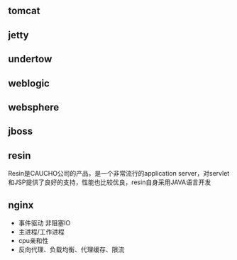 
## tomcat

## jetty

## undertow

## weblogic

## websphere

## jboss

## resin
Resin是CAUCHO公司的产品，是一个非常流行的application server，对servlet和JSP提供了良好的支持，性能也比较优良，resin自身采用JAVA语言开发

## nginx
* 事件驱动 非阻塞IO
* 主进程/工作进程
* cpu亲和性
* 反向代理、负载均衡、代理缓存、限流